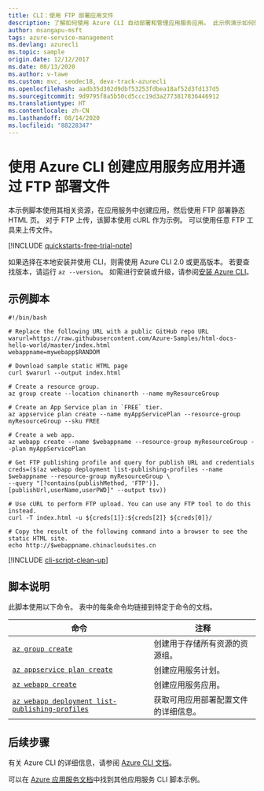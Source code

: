 ```yaml
---
title: CLI：使用 FTP 部署应用文件
description: 了解如何使用 Azure CLI 自动部署和管理应用服务应用。 此示例演示如何使用 FTP 创建应用和部署文件。
author: msangapu-msft
tags: azure-service-management
ms.devlang: azurecli
ms.topic: sample
origin.date: 12/12/2017
ms.date: 08/13/2020
ms.author: v-tawe
ms.custom: mvc, seodec18, devx-track-azurecli
ms.openlocfilehash: aadb35d302d9dbf53253fdbea18af52d3fd137d5
ms.sourcegitcommit: 9d9795f8a5b50cd5ccc19d3a2773817836446912
ms.translationtype: HT
ms.contentlocale: zh-CN
ms.lasthandoff: 08/14/2020
ms.locfileid: "88228347"
---
```

# <a name="create-an-app-service-app-and-deploy-files-with-ftp-using-azure-cli"></a>使用 Azure CLI 创建应用服务应用并通过 FTP 部署文件

本示例脚本使用其相关资源，在应用服务中创建应用，然后使用 FTP 部署静态 HTML 页。 对于 FTP 上传，该脚本使用 cURL 作为示例。 可以使用任意 FTP 工具来上传文件。

[!INCLUDE [quickstarts-free-trial-note](../../../includes/quickstarts-free-trial-note.md)]


如果选择在本地安装并使用 CLI，则需使用 Azure CLI 2.0 或更高版本。 若要查找版本，请运行 `az --version`。 如需进行安装或升级，请参阅[安装 Azure CLI](/cli/install-azure-cli?view=azure-cli-lastest)。

## <a name="sample-script"></a>示例脚本

```azurecli
#!/bin/bash

# Replace the following URL with a public GitHub repo URL
warurl=https://raw.githubusercontent.com/Azure-Samples/html-docs-hello-world/master/index.html
webappname=mywebapp$RANDOM

# Download sample static HTML page
curl $warurl --output index.html

# Create a resource group.
az group create --location chinanorth --name myResourceGroup

# Create an App Service plan in `FREE` tier.
az appservice plan create --name myAppServicePlan --resource-group myResourceGroup --sku FREE

# Create a web app.
az webapp create --name $webappname --resource-group myResourceGroup --plan myAppServicePlan

# Get FTP publishing profile and query for publish URL and credentials
creds=($(az webapp deployment list-publishing-profiles --name $webappname --resource-group myResourceGroup \
--query "[?contains(publishMethod, 'FTP')].[publishUrl,userName,userPWD]" --output tsv))

# Use cURL to perform FTP upload. You can use any FTP tool to do this instead. 
curl -T index.html -u ${creds[1]}:${creds[2]} ${creds[0]}/

# Copy the result of the following command into a browser to see the static HTML site.
echo http://$webappname.chinacloudsites.cn
```

[!INCLUDE [cli-script-clean-up](../../../includes/cli-script-clean-up.md)]

## <a name="script-explanation"></a>脚本说明 

此脚本使用以下命令。 表中的每条命令均链接到特定于命令的文档。

| 命令 | 注释 |
|---|---|
| [`az group create`](/cli/group?view=azure-cli-latest#az-group-create) | 创建用于存储所有资源的资源组。 |
| [`az appservice plan create`](/cli/appservice/plan?view=azure-cli-latest#az-appservice-plan-create) | 创建应用服务计划。 |
| [`az webapp create`](/cli/webapp?view=azure-cli-latest#az-webapp-create) | 创建应用服务应用。 |
| [`az webapp deployment list-publishing-profiles`](/cli/webapp/deployment?view=azure-cli-latest#az-webapp-deployment-list-publishing-profiles) | 获取可用应用部署配置文件的详细信息。 |

## <a name="next-steps"></a>后续步骤

有关 Azure CLI 的详细信息，请参阅 [Azure CLI 文档](/cli/overview?view=azure-cli-lastest)。

可以在 [Azure 应用服务文档](../samples-cli.md)中找到其他应用服务 CLI 脚本示例。
